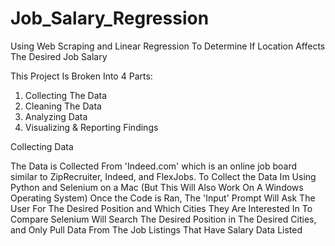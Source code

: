 # Job_Salary_Regression
Using Web Scraping and Linear Regression To Determine If Location Affects The Desired Job Salary

This Project Is Broken Into 4 Parts:
1. Collecting The Data
2. Cleaning The Data
3. Analyzing Data
4. Visualizing & Reporting Findings


Collecting Data
  
  The Data is Collected From 'Indeed.com' which is an online job board similar to ZipRecruiter, Indeed, and FlexJobs.
  To Collect the Data Im Using Python and Selenium on a Mac (But This Will Also Work On A Windows Operating System)
  Once the Code is Ran, The 'Input' Prompt Will Ask The User For The Desired Position and Which Cities They Are Interested In To Compare
  Selenium Will Search The Desired Position in The Desired Cities, and Only Pull Data From The Job Listings That Have Salary Data Listed
